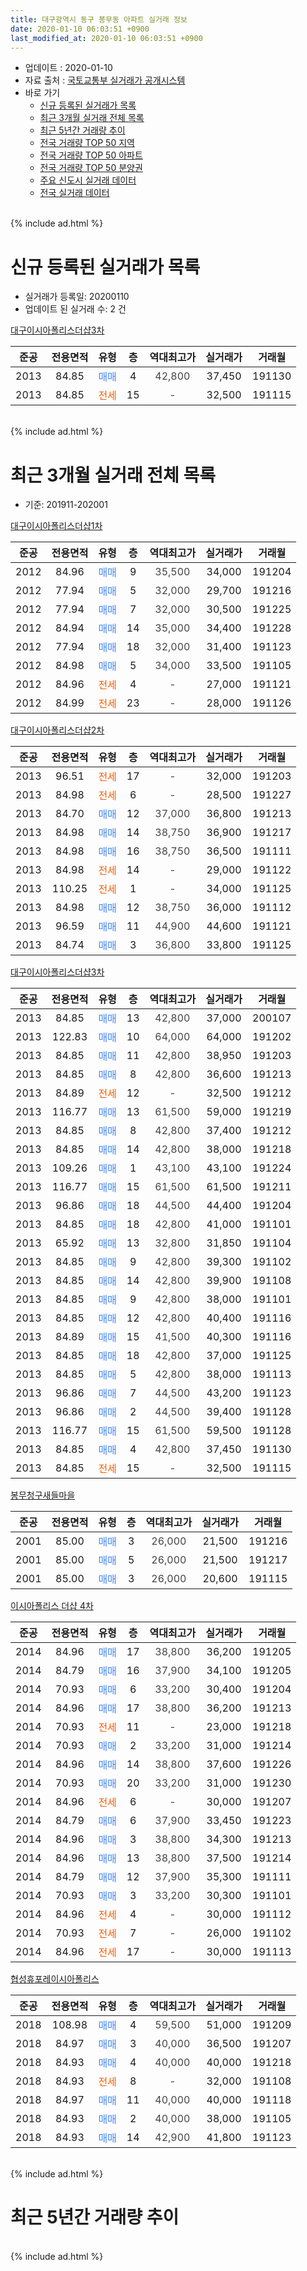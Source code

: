 ```yaml
---
title: 대구광역시 동구 봉무동 아파트 실거래 정보
date: 2020-01-10 06:03:51 +0900
last_modified_at: 2020-01-10 06:03:51 +0900
---
```


* 업데이트 : 2020-01-10
* 자료 출처 : [국토교통부 실거래가 공개시스템](http://rt.molit.go.kr)
* 바로 가기
    * [신규 등록된 실거래가 목록](#신규-등록된-실거래가-목록)
    * [최근 3개월 실거래 전체 목록](#최근-3개월-실거래-전체-목록)
    * [최근 5년간 거래량 추이](#최근-5년간-거래량-추이)
    * [전국 거래량 TOP 50 지역](https://inasie.github.io/apt-trade-info/최근-3개월-전국에서-가장-거래가-많이-발생한-지역)
    * [전국 거래량 TOP 50 아파트](https://inasie.github.io/apt-trade-info/최근-3개월-전국에서-가장-거래가-많이-발생한-아파트)
    * [전국 거래량 TOP 50 분양권](https://inasie.github.io/apt-trade-info/최근-3개월-전국에서-가장-거래가-많이-발생한-분양권)
    * [주요 신도시 실거래 데이터](https://inasie.github.io/apt-trade-info/주요-신도시)
    * [전국 실거래 데이터](https://inasie.github.io/apt-trade-info/전국)
<br>
{% include ad.html %}
<br>

# 신규 등록된 실거래가 목록
* 실거래가 등록일: 20200110
* 업데이트 된 실거래 수: 2 건


[대구이시아폴리스더샵3차](https://search.naver.com/search.naver?query=%EB%8C%80%EA%B5%AC%EA%B4%91%EC%97%AD%EC%8B%9C+%EB%8F%99%EA%B5%AC+%EB%B4%89%EB%AC%B4%EB%8F%99+%EB%8C%80%EA%B5%AC%EC%9D%B4%EC%8B%9C%EC%95%84%ED%8F%B4%EB%A6%AC%EC%8A%A4%EB%8D%94%EC%83%B53%EC%B0%A8)

|준공|전용면적|유형|층|역대최고가|실거래가|거래월|
|:---:|:---:|:---:|:---:|:---:|:---:|:---:|
|2013|84.85|<span style="color:#4285f3">매매</span>|4|<span style="color:#444444">42,800</span>|37,450|191130|
|2013|84.85|<span style="color:#ff5a00">전세</span>|15|<span style="color:#444444">-</span>|32,500|191115|


<br>
{% include ad.html %}
<br>

# 최근 3개월 실거래 전체 목록
* 기준: 201911-202001


[대구이시아폴리스더샵1차](https://search.naver.com/search.naver?query=%EB%8C%80%EA%B5%AC%EA%B4%91%EC%97%AD%EC%8B%9C+%EB%8F%99%EA%B5%AC+%EB%B4%89%EB%AC%B4%EB%8F%99+%EB%8C%80%EA%B5%AC%EC%9D%B4%EC%8B%9C%EC%95%84%ED%8F%B4%EB%A6%AC%EC%8A%A4%EB%8D%94%EC%83%B51%EC%B0%A8)

|준공|전용면적|유형|층|역대최고가|실거래가|거래월|
|:---:|:---:|:---:|:---:|:---:|:---:|:---:|
|2012|84.96|<span style="color:#4285f3">매매</span>|9|<span style="color:#444444">35,500</span>|34,000|191204|
|2012|77.94|<span style="color:#4285f3">매매</span>|5|<span style="color:#444444">32,000</span>|29,700|191216|
|2012|77.94|<span style="color:#4285f3">매매</span>|7|<span style="color:#444444">32,000</span>|30,500|191225|
|2012|84.94|<span style="color:#4285f3">매매</span>|14|<span style="color:#444444">35,000</span>|34,400|191228|
|2012|77.94|<span style="color:#4285f3">매매</span>|18|<span style="color:#444444">32,000</span>|31,400|191123|
|2012|84.98|<span style="color:#4285f3">매매</span>|5|<span style="color:#444444">34,000</span>|33,500|191105|
|2012|84.96|<span style="color:#ff5a00">전세</span>|4|<span style="color:#444444">-</span>|27,000|191121|
|2012|84.99|<span style="color:#ff5a00">전세</span>|23|<span style="color:#444444">-</span>|28,000|191126|

[대구이시아폴리스더샵2차](https://search.naver.com/search.naver?query=%EB%8C%80%EA%B5%AC%EA%B4%91%EC%97%AD%EC%8B%9C+%EB%8F%99%EA%B5%AC+%EB%B4%89%EB%AC%B4%EB%8F%99+%EB%8C%80%EA%B5%AC%EC%9D%B4%EC%8B%9C%EC%95%84%ED%8F%B4%EB%A6%AC%EC%8A%A4%EB%8D%94%EC%83%B52%EC%B0%A8)

|준공|전용면적|유형|층|역대최고가|실거래가|거래월|
|:---:|:---:|:---:|:---:|:---:|:---:|:---:|
|2013|96.51|<span style="color:#ff5a00">전세</span>|17|<span style="color:#444444">-</span>|32,000|191203|
|2013|84.98|<span style="color:#ff5a00">전세</span>|6|<span style="color:#444444">-</span>|28,500|191227|
|2013|84.70|<span style="color:#4285f3">매매</span>|12|<span style="color:#444444">37,000</span>|36,800|191213|
|2013|84.98|<span style="color:#4285f3">매매</span>|14|<span style="color:#444444">38,750</span>|36,900|191217|
|2013|84.98|<span style="color:#4285f3">매매</span>|16|<span style="color:#444444">38,750</span>|36,500|191111|
|2013|84.98|<span style="color:#ff5a00">전세</span>|14|<span style="color:#444444">-</span>|29,000|191122|
|2013|110.25|<span style="color:#ff5a00">전세</span>|1|<span style="color:#444444">-</span>|34,000|191125|
|2013|84.98|<span style="color:#4285f3">매매</span>|12|<span style="color:#444444">38,750</span>|36,000|191112|
|2013|96.59|<span style="color:#4285f3">매매</span>|11|<span style="color:#444444">44,900</span>|44,600|191121|
|2013|84.74|<span style="color:#4285f3">매매</span>|3|<span style="color:#444444">36,800</span>|33,800|191125|

[대구이시아폴리스더샵3차](https://search.naver.com/search.naver?query=%EB%8C%80%EA%B5%AC%EA%B4%91%EC%97%AD%EC%8B%9C+%EB%8F%99%EA%B5%AC+%EB%B4%89%EB%AC%B4%EB%8F%99+%EB%8C%80%EA%B5%AC%EC%9D%B4%EC%8B%9C%EC%95%84%ED%8F%B4%EB%A6%AC%EC%8A%A4%EB%8D%94%EC%83%B53%EC%B0%A8)

|준공|전용면적|유형|층|역대최고가|실거래가|거래월|
|:---:|:---:|:---:|:---:|:---:|:---:|:---:|
|2013|84.85|<span style="color:#4285f3">매매</span>|13|<span style="color:#444444">42,800</span>|37,000|200107|
|2013|122.83|<span style="color:#4285f3">매매</span>|10|<span style="color:#444444">64,000</span>|64,000|191202|
|2013|84.85|<span style="color:#4285f3">매매</span>|11|<span style="color:#444444">42,800</span>|38,950|191203|
|2013|84.85|<span style="color:#4285f3">매매</span>|8|<span style="color:#444444">42,800</span>|36,600|191213|
|2013|84.89|<span style="color:#ff5a00">전세</span>|12|<span style="color:#444444">-</span>|32,500|191212|
|2013|116.77|<span style="color:#4285f3">매매</span>|13|<span style="color:#444444">61,500</span>|59,000|191219|
|2013|84.85|<span style="color:#4285f3">매매</span>|8|<span style="color:#444444">42,800</span>|37,400|191212|
|2013|84.85|<span style="color:#4285f3">매매</span>|14|<span style="color:#444444">42,800</span>|38,000|191218|
|2013|109.26|<span style="color:#4285f3">매매</span>|1|<span style="color:#444444">43,100</span>|43,100|191224|
|2013|116.77|<span style="color:#4285f3">매매</span>|15|<span style="color:#444444">61,500</span>|61,500|191211|
|2013|96.86|<span style="color:#4285f3">매매</span>|18|<span style="color:#444444">44,500</span>|44,400|191204|
|2013|84.85|<span style="color:#4285f3">매매</span>|18|<span style="color:#444444">42,800</span>|41,000|191101|
|2013|65.92|<span style="color:#4285f3">매매</span>|13|<span style="color:#444444">32,800</span>|31,850|191104|
|2013|84.85|<span style="color:#4285f3">매매</span>|9|<span style="color:#444444">42,800</span>|39,300|191102|
|2013|84.85|<span style="color:#4285f3">매매</span>|14|<span style="color:#444444">42,800</span>|39,900|191108|
|2013|84.85|<span style="color:#4285f3">매매</span>|9|<span style="color:#444444">42,800</span>|38,000|191101|
|2013|84.85|<span style="color:#4285f3">매매</span>|12|<span style="color:#444444">42,800</span>|40,400|191116|
|2013|84.89|<span style="color:#4285f3">매매</span>|15|<span style="color:#444444">41,500</span>|40,300|191116|
|2013|84.85|<span style="color:#4285f3">매매</span>|18|<span style="color:#444444">42,800</span>|37,000|191125|
|2013|84.85|<span style="color:#4285f3">매매</span>|5|<span style="color:#444444">42,800</span>|38,000|191113|
|2013|96.86|<span style="color:#4285f3">매매</span>|7|<span style="color:#444444">44,500</span>|43,200|191123|
|2013|96.86|<span style="color:#4285f3">매매</span>|2|<span style="color:#444444">44,500</span>|39,400|191128|
|2013|116.77|<span style="color:#4285f3">매매</span>|15|<span style="color:#444444">61,500</span>|59,500|191128|
|2013|84.85|<span style="color:#4285f3">매매</span>|4|<span style="color:#444444">42,800</span>|37,450|191130|
|2013|84.85|<span style="color:#ff5a00">전세</span>|15|<span style="color:#444444">-</span>|32,500|191115|


<script async src="//pagead2.googlesyndication.com/pagead/js/adsbygoogle.js"></script>
<!-- 기본 -->
<ins class="adsbygoogle"
     style="display:block"
     data-ad-client="ca-pub-2446590836940007"
     data-ad-slot="1659523306"
     data-ad-format="auto"
     data-full-width-responsive="true"></ins>
<script>
(adsbygoogle = window.adsbygoogle || []).push({});
</script>


[봉무청구새들마을](https://search.naver.com/search.naver?query=%EB%8C%80%EA%B5%AC%EA%B4%91%EC%97%AD%EC%8B%9C+%EB%8F%99%EA%B5%AC+%EB%B4%89%EB%AC%B4%EB%8F%99+%EB%B4%89%EB%AC%B4%EC%B2%AD%EA%B5%AC%EC%83%88%EB%93%A4%EB%A7%88%EC%9D%84)

|준공|전용면적|유형|층|역대최고가|실거래가|거래월|
|:---:|:---:|:---:|:---:|:---:|:---:|:---:|
|2001|85.00|<span style="color:#4285f3">매매</span>|3|<span style="color:#444444">26,000</span>|21,500|191216|
|2001|85.00|<span style="color:#4285f3">매매</span>|5|<span style="color:#444444">26,000</span>|21,500|191217|
|2001|85.00|<span style="color:#4285f3">매매</span>|3|<span style="color:#444444">26,000</span>|20,600|191115|

[이시아폴리스 더샵 4차](https://search.naver.com/search.naver?query=%EB%8C%80%EA%B5%AC%EA%B4%91%EC%97%AD%EC%8B%9C+%EB%8F%99%EA%B5%AC+%EB%B4%89%EB%AC%B4%EB%8F%99+%EC%9D%B4%EC%8B%9C%EC%95%84%ED%8F%B4%EB%A6%AC%EC%8A%A4+%EB%8D%94%EC%83%B5+4%EC%B0%A8)

|준공|전용면적|유형|층|역대최고가|실거래가|거래월|
|:---:|:---:|:---:|:---:|:---:|:---:|:---:|
|2014|84.96|<span style="color:#4285f3">매매</span>|17|<span style="color:#444444">38,800</span>|36,200|191205|
|2014|84.79|<span style="color:#4285f3">매매</span>|16|<span style="color:#444444">37,900</span>|34,100|191205|
|2014|70.93|<span style="color:#4285f3">매매</span>|6|<span style="color:#444444">33,200</span>|30,400|191204|
|2014|84.96|<span style="color:#4285f3">매매</span>|17|<span style="color:#444444">38,800</span>|36,200|191213|
|2014|70.93|<span style="color:#ff5a00">전세</span>|11|<span style="color:#444444">-</span>|23,000|191218|
|2014|70.93|<span style="color:#4285f3">매매</span>|2|<span style="color:#444444">33,200</span>|31,000|191214|
|2014|84.96|<span style="color:#4285f3">매매</span>|14|<span style="color:#444444">38,800</span>|37,600|191226|
|2014|70.93|<span style="color:#4285f3">매매</span>|20|<span style="color:#444444">33,200</span>|31,000|191230|
|2014|84.96|<span style="color:#ff5a00">전세</span>|6|<span style="color:#444444">-</span>|30,000|191207|
|2014|84.79|<span style="color:#4285f3">매매</span>|6|<span style="color:#444444">37,900</span>|33,450|191223|
|2014|84.96|<span style="color:#4285f3">매매</span>|3|<span style="color:#444444">38,800</span>|34,300|191213|
|2014|84.96|<span style="color:#4285f3">매매</span>|13|<span style="color:#444444">38,800</span>|37,500|191214|
|2014|84.79|<span style="color:#4285f3">매매</span>|12|<span style="color:#444444">37,900</span>|35,300|191111|
|2014|70.93|<span style="color:#4285f3">매매</span>|3|<span style="color:#444444">33,200</span>|30,300|191101|
|2014|84.96|<span style="color:#ff5a00">전세</span>|4|<span style="color:#444444">-</span>|30,000|191112|
|2014|70.93|<span style="color:#ff5a00">전세</span>|7|<span style="color:#444444">-</span>|26,000|191102|
|2014|84.96|<span style="color:#ff5a00">전세</span>|17|<span style="color:#444444">-</span>|30,000|191113|

[협성휴포레이시아폴리스](https://search.naver.com/search.naver?query=%EB%8C%80%EA%B5%AC%EA%B4%91%EC%97%AD%EC%8B%9C+%EB%8F%99%EA%B5%AC+%EB%B4%89%EB%AC%B4%EB%8F%99+%ED%98%91%EC%84%B1%ED%9C%B4%ED%8F%AC%EB%A0%88%EC%9D%B4%EC%8B%9C%EC%95%84%ED%8F%B4%EB%A6%AC%EC%8A%A4)

|준공|전용면적|유형|층|역대최고가|실거래가|거래월|
|:---:|:---:|:---:|:---:|:---:|:---:|:---:|
|2018|108.98|<span style="color:#4285f3">매매</span>|4|<span style="color:#444444">59,500</span>|51,000|191209|
|2018|84.97|<span style="color:#4285f3">매매</span>|3|<span style="color:#444444">40,000</span>|36,500|191207|
|2018|84.93|<span style="color:#4285f3">매매</span>|4|<span style="color:#444444">40,000</span>|40,000|191218|
|2018|84.93|<span style="color:#ff5a00">전세</span>|8|<span style="color:#444444">-</span>|32,000|191108|
|2018|84.97|<span style="color:#4285f3">매매</span>|11|<span style="color:#444444">40,000</span>|40,000|191118|
|2018|84.93|<span style="color:#4285f3">매매</span>|2|<span style="color:#444444">40,000</span>|38,000|191105|
|2018|84.93|<span style="color:#4285f3">매매</span>|14|<span style="color:#444444">42,900</span>|41,800|191123|


<br>
{% include ad.html %}
<br>

# 최근 5년간 거래량 추이


<div style="width:100%;">
    <canvas id="deal_progress" height="200"></canvas>
</div>

<script>
new Chart(document.getElementById("deal_progress"), {
    type: 'line',
    data: {
        labels: ['201501','201502','201503','201504','201505','201506','201507','201508','201509','201510','201511','201512','201601','201602','201603','201604','201605','201606','201607','201608','201609','201610','201611','201612','201701','201702','201703','201704','201705','201706','201707','201708','201709','201710','201711','201712','201801','201802','201803','201804','201805','201806','201807','201808','201809','201810','201811','201812','201901','201902','201903','201904','201905','201906','201907','201908','201909','201910','201911','201912','202001'],
        datasets: [{
            label: '매매',
            pointRadius: 1,
            data: [14, 10, 9, 9, 14, 26, 17, 6, 10, 17, 8, 15, 10, 13, 10, 11, 9, 24, 13, 13, 15, 33, 19, 18, 9, 19, 20, 18, 24, 40, 45, 46, 25, 18, 12, 26, 59, 47, 50, 52, 60, 20, 22, 25, 36, 33, 21, 21, 18, 15, 13, 20, 30, 21, 28, 34, 28, 38, 25, 30, 1],
            borderColor: "rgba(255, 201, 14, 1)",
            backgroundColor: "rgba(255, 201, 14, 0.5)",
            fill: false,
            lineTension: 0
        },{
            label: '전월세',
            pointRadius: 1,
            data: [6, 1, 9, 1, 3, 8, 10, 9, 6, 6, 19, 21, 27, 30, 21, 20, 22, 13, 23, 16, 19, 15, 12, 9, 7, 16, 7, 2, 8, 12, 6, 8, 9, 10, 16, 11, 22, 19, 35, 27, 34, 37, 32, 26, 24, 13, 13, 6, 15, 19, 12, 13, 18, 14, 10, 11, 12, 12, 9, 5, 0],
            borderColor: "rgba(0, 141, 185, 1)",
            backgroundColor: "rgba(0, 141, 185, 0.5)",
            fill: false,
            lineTension: 0
        }
        ]
    },
    options: {
        responsive: true,
        title: {
            display: false
        },
        tooltips: {
            mode: 'index',
            intersect: false
        },
        hover: {
            mode: 'nearest',
            intersect: true
        },
        scales: {
            xAxes: [{
                display: true,
                scaleLabel: {
                    display: true,
                    labelString: '년/월'
                }
            }],
            yAxes: [{
                display: true,
                ticks: {
                    suggestedMin: 0,
                },
                scaleLabel: {
                    display: true,
                    labelString: '실거래 수'
                }
            }]
        }
    }
});

</script>


<br>
{% include ad.html %}
<br>

